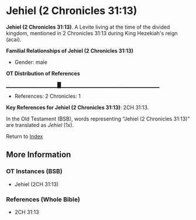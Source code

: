 # Jehiel (2 Chronicles 31:13)
**Jehiel (2 Chronicles 31:13)**. 
A Levite living at the time of the divided kingdom, mentioned in 2 Chronicles 31:13 during King Hezekiah's reign (acai). 




**Familial Relationships of Jehiel (2 Chronicles 31:13)**


* Gender: male


**OT Distribution of References**

▁▁▁▁▁▁▁▁▁▁▁▁▁█▁▁▁▁▁▁▁▁▁▁▁▁▁▁▁▁▁▁▁▁▁▁▁▁▁
* References: 2 Chronicles: 1



**Key References for Jehiel (2 Chronicles 31:13)**: 
2CH 31:13. 


In the Old Testament (BSB), words representing “Jehiel (2 Chronicles 31:13)” are translated as 
*Jehiel* (1x). 




Return to [Index](00-Index.md)

## More Information

### OT Instances (BSB)

* Jehiel (2CH 31:13)



### References (Whole Bible)

* 2CH 31:13



